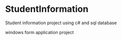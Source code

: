 # StudentInformation
Student information project using c# and sql database

windows form application project
